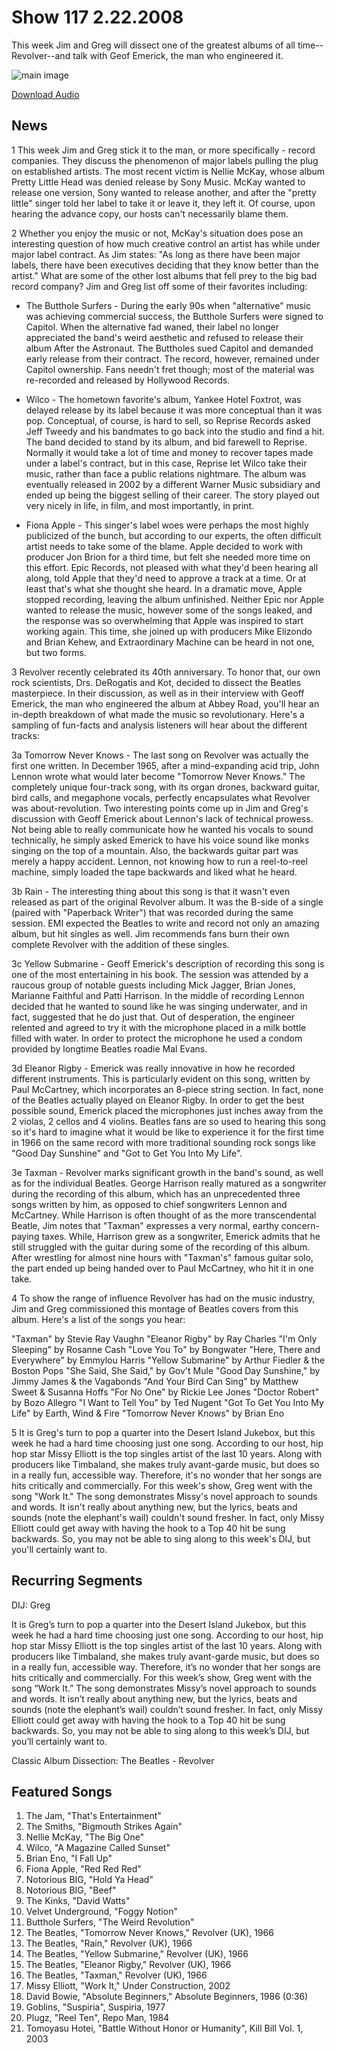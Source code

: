 # Show 117 2.22.2008
This week Jim and Greg will dissect one of the greatest albums of all time--Revolver--and talk with Geof Emerick, the man who engineered it.

![main image]()

[Download Audio](http://audio.soundopinions.org/streams/2008/02/so_20080222.m3u)

## News
1 This week Jim and Greg stick it to the man, or more specifically - record companies. They discuss the phenomenon of major labels pulling the plug on established artists. The most recent victim is Nellie McKay, whose album Pretty Little Head was denied release by Sony Music. McKay wanted to release one version, Sony wanted to release another, and after the "pretty little" singer told her label to take it or leave it, they left it. Of course, upon hearing the advance copy, our hosts can't necessarily blame them.

2 Whether you enjoy the music or not, McKay's situation does pose an interesting question of how much creative control an artist has while under major label contract. As Jim states: "As long as there have been major labels, there have been executives deciding that they know better than the artist." What are some of the other lost albums that fell prey to the big bad record company? Jim and Greg list off some of their favorites including:

- The Butthole Surfers - During the early 90s when "alternative" music was achieving commercial success, the Butthole Surfers were signed to Capitol. When the alternative fad waned, their label no longer appreciated the band's weird aesthetic and refused to release their album After the Astronaut. The Buttholes sued Capitol and demanded early release from their contract. The record, however, remained under Capitol ownership. Fans needn't fret though; most of the material was re-recorded and released by Hollywood Records.

- Wilco - The hometown favorite's album, Yankee Hotel Foxtrot, was delayed release by its label because it was more conceptual than it was pop. Conceptual, of course, is hard to sell, so Reprise Records asked Jeff Tweedy and his bandmates to go back into the studio and find a hit. The band decided to stand by its album, and bid farewell to Reprise. Normally it would take a lot of time and money to recover tapes made under a label's contract, but in this case, Reprise let Wilco take their music, rather than face a public relations nightmare. The album was eventually released in 2002 by a different Warner Music subsidiary and ended up being the biggest selling of their career. The story played out very nicely in life, in film, and most importantly, in print.

- Fiona Apple - This singer's label woes were perhaps the most highly publicized of the bunch, but according to our experts, the often difficult artist needs to take some of the blame. Apple decided to work with producer Jon Brion for a third time, but felt she needed more time on this effort. Epic Records, not pleased with what they'd been hearing all along, told Apple that they'd need to approve a track at a time. Or at least that's what she thought she heard. In a dramatic move, Apple stopped recording, leaving the album unfinished. Neither Epic nor Apple wanted to release the music, however some of the songs leaked, and the response was so overwhelming that Apple was inspired to start working again. This time, she joined up with producers Mike Elizondo and Brian Kehew, and Extraordinary Machine can be heard in not one, but two forms.

3 Revolver recently celebrated its 40th anniversary. To honor that, our own rock scientists, Drs. DeRogatis and Kot, decided to dissect the Beatles masterpiece. In their discussion, as well as in their interview with Geoff Emerick, the man who engineered the album at Abbey Road, you'll hear an in-depth breakdown of what made the music so revolutionary. Here's a sampling of fun-facts and analysis listeners will hear about the different tracks:

3a Tomorrow Never Knows - The last song on Revolver was actually the first one written. In December 1965, after a mind-expanding acid trip, John Lennon wrote what would later become "Tomorrow Never Knows." The completely unique four-track song, with its organ drones, backward guitar, bird calls, and megaphone vocals, perfectly encapsulates what Revolver was about-revolution. Two interesting points come up in Jim and Greg's discussion with Geoff Emerick about Lennon's lack of technical prowess. Not being able to really communicate how he wanted his vocals to sound technically, he simply asked Emerick to have his voice sound like monks singing on the top of a mountain. Also, the backwards guitar part was merely a happy accident. Lennon, not knowing how to run a reel-to-reel machine, simply loaded the tape backwards and liked what he heard.

3b Rain - The interesting thing about this song is that it wasn't even released as part of the original Revolver album. It was the B-side of a single (paired with "Paperback Writer") that was recorded during the same session. EMI expected the Beatles to write and record not only an amazing album, but hit singles as well. Jim recommends fans burn their own complete Revolver with the addition of these singles.

3c Yellow Submarine - Geoff Emerick's description of recording this song is one of the most entertaining in his book. The session was attended by a raucous group of notable guests including Mick Jagger, Brian Jones, Marianne Faithful and Patti Harrison. In the middle of recording Lennon decided that he wanted to sound like he was singing underwater, and in fact, suggested that he do just that. Out of desperation, the engineer relented and agreed to try it with the microphone placed in a milk bottle filled with water. In order to protect the microphone he used a condom provided by longtime Beatles roadie Mal Evans.

3d Eleanor Rigby - Emerick was really innovative in how he recorded different instruments. This is particularly evident on this song, written by Paul McCartney, which incorporates an 8-piece string section. In fact, none of the Beatles actually played on Eleanor Rigby. In order to get the best possible sound, Emerick placed the microphones just inches away from the 2 violas, 2 cellos and 4 violins. Beatles fans are so used to hearing this song so it's hard to imagine what it would be like to experience it for the first time in 1966 on the same record with more traditional sounding rock songs like "Good Day Sunshine" and "Got to Get You Into My Life".

3e Taxman - Revolver marks significant growth in the band's sound, as well as for the individual Beatles. George Harrison really matured as a songwriter during the recording of this album, which has an unprecedented three songs written by him, as opposed to chief songwriters Lennon and McCartney. While Harrison is often thought of as the more transcendental Beatle, Jim notes that "Taxman" expresses a very normal, earthy concern-paying taxes. While, Harrison grew as a songwriter, Emerick admits that he still struggled with the guitar during some of the recording of this album. After wrestling for almost nine hours with "Taxman's" famous guitar solo, the part ended up being handed over to Paul McCartney, who hit it in one take.

4 To show the range of influence Revolver has had on the music industry, Jim and Greg commissioned this montage of Beatles covers from this album. Here's a list of the songs you hear:

"Taxman" by Stevie Ray Vaughn
"Eleanor Rigby" by Ray Charles
"I'm Only Sleeping" by Rosanne Cash
"Love You To" by Bongwater
"Here, There and Everywhere" by Emmylou Harris
"Yellow Submarine" by Arthur Fiedler & the Boston Pops
"She Said, She Said," by Gov't Mule
"Good Day Sunshine," by Jimmy James & the Vagabonds
"And Your Bird Can Sing" by Matthew Sweet & Susanna Hoffs
"For No One" by Rickie Lee Jones
"Doctor Robert" by Bozo Allegro
"I Want to Tell You" by Ted Nugent
"Got To Get You Into My Life" by Earth, Wind & Fire
"Tomorrow Never Knows" by Brian Eno

5 It is Greg's turn to pop a quarter into the Desert Island Jukebox, but this week he had a hard time choosing just one song. According to our host, hip hop star Missy Elliott is the top singles artist of the last 10 years. Along with producers like Timbaland, she makes truly avant-garde music, but does so in a really fun, accessible way. Therefore, it's no wonder that her songs are hits critically and commercially. For this week's show, Greg went with the song "Work It." The song demonstrates Missy's novel approach to sounds and words. It isn't really about anything new, but the lyrics, beats and sounds (note the elephant's wail) couldn't sound fresher. In fact, only Missy Elliott could get away with having the hook to a Top 40 hit be sung backwards. So, you may not be able to sing along to this week's DIJ, but you'll certainly want to.

## Recurring Segments
DIJ: Greg

It is Greg’s turn to pop a quarter into the Desert Island Jukebox, but this week he had a hard time choosing just one song. According to our host, hip hop star Missy Elliott is the top singles artist of the last 10 years. Along with producers like Timbaland, she makes truly avant-garde music, but does so in a really fun, accessible way. Therefore, it’s no wonder that her songs are hits critically and commercially. For this week’s show, Greg went with the song “Work It.” The song demonstrates Missy’s novel approach to sounds and words. It isn’t really about anything new, but the lyrics, beats and sounds (note the elephant’s wail) couldn’t sound fresher. In fact, only Missy Elliott could get away with having the hook to a Top 40 hit be sung backwards. So, you may not be able to sing along to this week’s DIJ, but you’ll certainly want to.

Classic Album Dissection: The Beatles - Revolver 

## Featured Songs
1. The Jam, "That's Entertainment"
2. The Smiths, "Bigmouth Strikes Again"
3. Nellie McKay, "The Big One"
4. Wilco, "A Magazine Called Sunset"
5. Brian Eno, "I Fall Up"
6. Fiona Apple, "Red Red Red"
7. Notorious BIG, "Hold Ya Head"
8. Notorious BIG, "Beef"
9. The Kinks, "David Watts"
10. Velvet Underground, "Foggy Notion"
11. Butthole Surfers, "The Weird Revolution"
12. The Beatles, "Tomorrow Never Knows," Revolver (UK), 1966
13. The Beatles, "Rain," Revolver (UK), 1966
14. The Beatles, "Yellow Submarine," Revolver (UK), 1966
15. The Beatles, "Eleanor Rigby," Revolver (UK), 1966
16. The Beatles, "Taxman," Revolver (UK), 1966
17. Missy Elliott, "Work It," Under Construction, 2002
18. David Bowie, "Absolute Beginners," Absolute Beginners, 1986 (0:36)
19. Goblins, "Suspiria", Suspiria, 1977
20. Plugz, "Reel Ten", Repo Man, 1984
21. Tomoyasu Hotei, "Battle Without Honor or Humanity", Kill Bill Vol. 1, 2003

